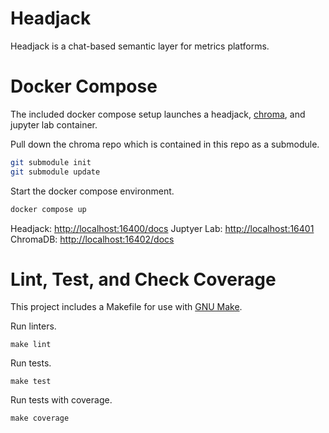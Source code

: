# Headjack

Headjack is a chat-based semantic layer for metrics platforms.

# Docker Compose

The included docker compose setup launches a headjack, [chroma](https://github.com/chroma-core/chroma), and jupyter lab container.

Pull down the chroma repo which is contained in this repo as a submodule.
```sh
git submodule init
git submodule update
```

Start the docker compose environment.
```sh
docker compose up
```

Headjack: [http://localhost:16400/docs](http://localhost:16400/docs)
Juptyer Lab: [http://localhost:16401](http://localhost:16401)
ChromaDB: [http://localhost:16402/docs](http://localhost:16402/docs)

# Lint, Test, and Check Coverage

This project includes a Makefile for use with [GNU Make](https://www.gnu.org/software/make/).

Run linters.
```
make lint
```

Run tests.
```
make test
```

Run tests with coverage.
```
make coverage
```
